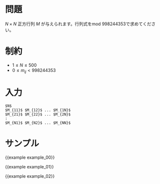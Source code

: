 問題
=========

$N \times N$ 正方行列 $M$ が与えられます。行列式をmod 998244353で求めてください。

制約
=========

- $1 \leq N \leq 500$
- $0 \leq m_{ij} < 998244353$

入力
=========

```
$N$
$M_{11}$ $M_{12}$ ... $M_{1N}$
$M_{21}$ $M_{22}$ ... $M_{2N}$
:
$M_{N1}$ $M_{N2}$ ... $M_{NN}$
```

サンプル
=========

{{example example_00}}

{{example example_01}}

{{example example_02}}
